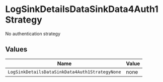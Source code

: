 # LogSinkDetailsDataSinkData4Auth1Strategy

No authentication strategy


## Values

| Name                                           | Value                                          |
| ---------------------------------------------- | ---------------------------------------------- |
| `LogSinkDetailsDataSinkData4Auth1StrategyNone` | none                                           |